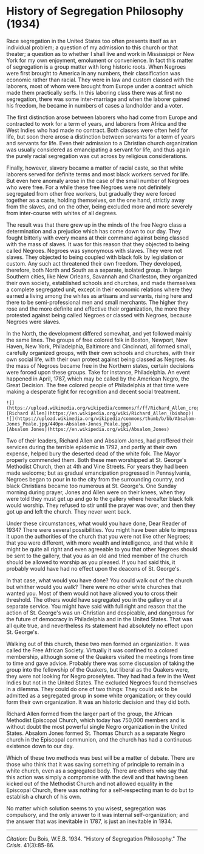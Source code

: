 <!--
title:   History of Segregation Philosophy
author:  Du Bois, W.E.B.
journal: The Crisis
year:    1934
volume:  41
issue:   3
pages:   85-86
-->
# History of Segregation Philosophy (1934)

Race segregation in the United States too often presents itself as an individual problem; a question of my admission to this church or that theater; a question as to whether I shall live and work in Mississippi or New York for my own enjoyment, emolument or convenience. In fact this matter of segregation is a group matter with long historic roots. When Negroes were first brought to America in any numbers, their classification was economic rather than racial. They were in law and custom classed with the laborers, most of whom were brought from Europe under a contract which made them practically serfs. In this laboring class there was at first no segregation, there was some inter-marriage and when the laborer gained his freedom, he became in numbers of cases a landholder and a voter.

The first distinction arose between laborers who had come from Europe and contracted to work for a term of years, and laborers from Africa and the West Indies who had made no contract. Both classes were often held for life, but soon there arose a distinction between servants for a term of years and servants for life. Even their admission to a Christian church organization was usually considered as emancipating a servant for life, and thus again the purely racial segregation was cut across by religious considerations.

Finally, however, slavery became a matter of racial caste, so that white laborers served for definite terms and most black workers served for life. But even here anomaly arose in the case of the small number of Negroes who were free. For a while these free Negroes were not definitely segregated from other free workers, but gradually they were forced together as a caste, holding themselves, on the one hand, strictly away from the slaves, and on the other, being excluded more and more severely from inter-course with whites of all degrees.

The result was that there grew up in the minds of the free Negro class a determination and a prejudice which has come down to our day. They fought bitterly with every means at their command against being classed with the mass of slaves. It was for this reason that they objected to being called Negroes. Negroes was synonymous with slaves. They were not slaves. They objected to being coupled with black folk by legislation or custom. Any such act threatened their own freedom. They developed, therefore, both North and South as a separate, isolated group. In large Southern cities, like New Orleans, Savannah and Charleston, they organized their own society, established schools and churches, and made themselves a complete segregated unit, except in their economic relations where they earned a living among the whites as artisans and servants, rising here and there to be semi-professional men and small merchants. The higher they rose and the more definite and effective their organization, the more they protested against being called Negroes or classed with Negroes, because Negroes were slaves.

In the North, the development differed somewhat, and yet followed mainly the same lines. The groups of free colored folk in Boston, Newport, New Haven, New York, Philadelphia, Baltimore and Cincinnati, all formed small, carefully organized groups, with their own schools and churches, with their own social life, with their own protest against being classed as Negroes. As the mass of Negroes became free in the Northern states, certain decisions were forced upon these groups. Take for instance, Philadelphia. An event happened in April, 1787, which may be called by the American Negro, the Great Decision. The free colored people of Philadelphia at that time were making a desperate fight for recognition and decent social treatment.

```{margin}
![](https://upload.wikimedia.org/wikipedia/commons/f/ff/Richard_Allen_crop.jpg)    
[Richard Allen](https://en.wikipedia.org/wiki/Richard_Allen_(bishop))    
![](https://upload.wikimedia.org/wikipedia/commons/thumb/b/bb/Absalom-Jones_Peale.jpg/440px-Absalom-Jones_Peale.jpg)
[Absalom Jones](https://en.wikipedia.org/wiki/Absalom_Jones)
```

Two of their leaders, Richard Allen and Absalom Jones, had proffered their services during the terrible epidemic in 1792, and partly at their own expense, helped bury the deserted dead of the white folk. The Mayor properly commended them. Both these men worshipped at St. George's Methodist Church, then at 4th and Vine Streets. For years they had been made welcome; but as gradual emancipation progressed in Pennsylvania, Negroes began to pour in to the city from the surrounding country, and black Christians became too numerous at St. George's. One Sunday morning during prayer, Jones and Allen were on their knees, when they were told they must get up and go to the gallery where hereafter black folk would worship. They refused to stir until the prayer was over, and then they got up and left the church. They never went back.

Under these circumstances, what would you have done, Dear Reader of 1934? There were several possibilities. You might have been able to impress it upon the authorities of the church that you were not like other Negroes; that you were different, with more wealth and intelligence, and that while it might be quite all right and even agreeable to you that other Negroes should be sent to the gallery, that you as an old and tried member of the church should be allowed to worship as you pleased. If you had said this, it probably would have had no effect upon the deacons of St. George's.

In that case, what would you have done? You could walk out of the church but whither would you walk? There were no other white churches that wanted you. Most of them would not have allowed you to cross their threshold. The others would have segregated you in the gallery or at a separate service. You might have said with full right and reason that the action of St. George's was un-Christian and despicable, and dangerous for the future of democracy in Philadelphia and in the United States. That was all quite true, and nevertheless its statement had absolutely no effect upon St. George's.

Walking out of this church, these two men formed an organization. It was called the Free African Society. Virtually it was confined to a colored membership, although some of the Quakers visited the meetings from time to time and gave advice. Probably there was some discussion of taking the group into the fellowship of the Quakers, but liberal as the Quakers were, they were not looking for Negro proselytes. They had had a few in the West Indies but not in the United States. The excluded Negroes found themselves in a dilemma. They could do one of two things: They could ask to be admitted as a segregated group in some white organization; or they could form their own organization. It was an historic decision and they did both.

Richard Allen formed from the larger part of the group, the African Methodist Episcopal Church, which today has 750,000 members and is without doubt the most powerful single Negro organization in the United States. Absalom Jones formed St. Thomas Church as a separate Negro church in the Episcopal communion, and the church has had a continuous existence down to our day.

Which of these two methods was best will be a matter of debate. There are those who think that it was saving something of principle to remain in a white church, even as a segregated body. There are others who say that this action was simply a compromise with the devil and that having been kicked out of the Methodist Church and not allowed equality in the Episcopal Church, there was nothing for a self-respecting man to do but to establish a church of his own.

No matter which solution seems to you wisest, segregation was compulsory, and the only answer to it was internal self-organization; and the answer that was inevitable in 1787, is just an inevitable in 1934.

_________________
*Citation:* Du Bois, W.E.B. 1934. "History of Segregation Philosophy." *The Crisis*. 41(3):85-86.
